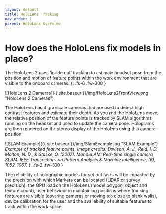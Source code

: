 ```yaml
---
layout: default
title: HoloLens Tracking
nav_order: 1
parent: HoloLens Overview
---
```


# How does the HoloLens fix models in place?

The HoloLens 2 uses ‘inside out’ tracking to estimate headset pose from the position and motion of feature points within the work environment that are visible to the onboard cameras.
{: .fs-6 .fw-300 }

![HoloLens 2 Cameras]({{ site.baseurl}}/img/HoloLens2FrontView.png "HoloLens 2 Cameras")

The HoloLens has 4 grayscale cameras that are used to detect high contrast features and estimate their depth. As you and the HoloLens move, the relative position of the feature points is tracked by SLAM algorithms running on the headset and used to update the camera pose. Holograms are then rendered on the stereo display of the Hololens using this camera position.

![SLAM Example]({{ site.baseurl}}/img/SlamExample.jpg "SLAM Example")
_Example of tracked feature points. Image credits: Davison, A. J., Reid, I. D., Molton, N. D., & Stasse, O. (2007). MonoSLAM: Real-time single camera SLAM. IEEE Transactions on Pattern Analysis & Machine Intelligence, (6), 1052-1067._
{: .fs-2 .fw-300 }

The reliability of holographic models for set out tasks will be impacted by the precision with which Markers can be located (LIDAR or survey precision), the GPU load on the HoloLens (model polygon, object and texture count), user behaviour in maintaining positions where tracking features are visible (covering cameras or moving too close to blank walls), device calibration for the user and the availability of suitable features to track within the work space.
